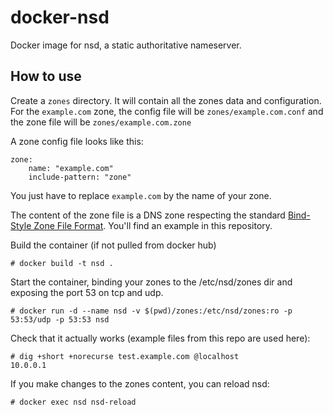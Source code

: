 docker-nsd
==========

Docker image for nsd, a static authoritative nameserver.

How to use
----------

Create a `zones` directory. It will contain all the zones data and
configuration. For the `example.com` zone, the config file will be
`zones/example.com.conf` and the zone file will be
`zones/example.com.zone`

A zone config file looks like this:

    zone:
        name: "example.com"
        include-pattern: "zone"

You just have to replace `example.com` by the name of your zone.

The content of the zone file is a DNS zone respecting the standard
[Bind-Style Zone File Format](https://en.wikipedia.org/wiki/Zone_file).
You'll find an example in this repository.

Build the container (if not pulled from docker hub)

    # docker build -t nsd .

Start the container, binding your zones to the /etc/nsd/zones dir and
exposing the port 53 on tcp and udp.

    # docker run -d --name nsd -v $(pwd)/zones:/etc/nsd/zones:ro -p 53:53/udp -p 53:53 nsd

Check that it actually works (example files from this repo are used here):

    # dig +short +norecurse test.example.com @localhost
    10.0.0.1

If you make changes to the zones content, you can reload nsd:

    # docker exec nsd nsd-reload


